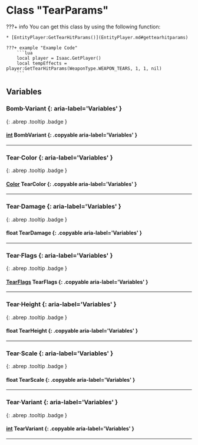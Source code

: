 # Class "TearParams"

???+ info
    You can get this class by using the following function:

    * [EntityPlayer:GetTearHitParams()](EntityPlayer.md#gettearhitparams)

    ???+ example "Example Code"
        ```lua
        local player = Isaac.GetPlayer()
        local tempEffects = player:GetTearHitParams(WeaponType.WEAPON_TEARS, 1, 1, nil)
        ```
## Variables
### Bomb·Variant {: aria-label='Variables' }
[ ](#){: .abrep .tooltip .badge }
#### [int](enums/BombVariant.md) BombVariant {: .copyable aria-label='Variables' }

___
### Tear·Color {: aria-label='Variables' }
[ ](#){: .abrep .tooltip .badge }
#### [Color](Color.md) TearColor  {: .copyable aria-label='Variables' }

___
### Tear·Damage {: aria-label='Variables' }
[ ](#){: .abrep .tooltip .badge }
#### float TearDamage  {: .copyable aria-label='Variables' }

___
### Tear·Flags {: aria-label='Variables' }
[ ](#){: .abrep .tooltip .badge }
#### [TearFlags](enums/TearFlags.md) TearFlags  {: .copyable aria-label='Variables' }

___
### Tear·Height {: aria-label='Variables' }
[ ](#){: .abrep .tooltip .badge }
#### float TearHeight  {: .copyable aria-label='Variables' }

___
### Tear·Scale {: aria-label='Variables' }
[ ](#){: .abrep .tooltip .badge }
#### float TearScale  {: .copyable aria-label='Variables' }

___
### Tear·Variant {: aria-label='Variables' }
[ ](#){: .abrep .tooltip .badge }
#### [int](enums/TearVariant.md) TearVariant {: .copyable aria-label='Variables' }

___
